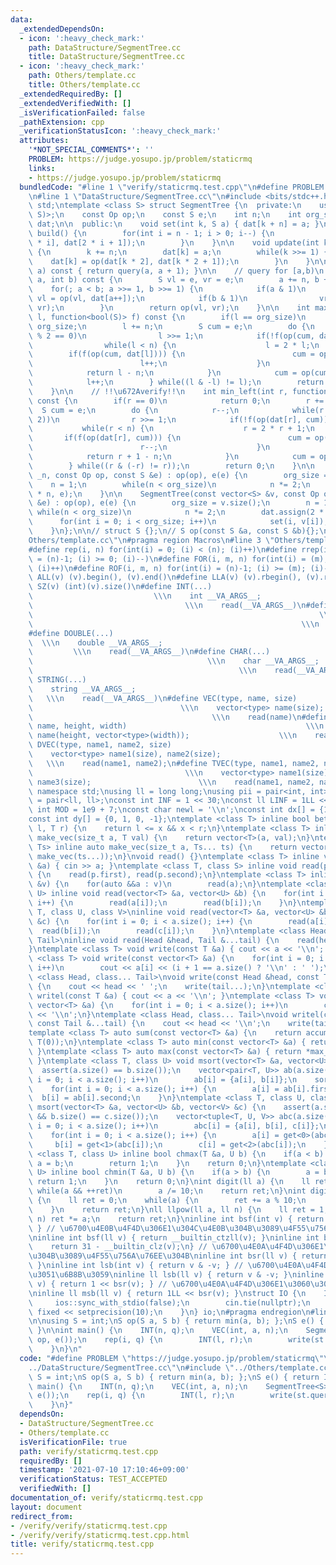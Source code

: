 ```yaml
---
data:
  _extendedDependsOn:
  - icon: ':heavy_check_mark:'
    path: DataStructure/SegmentTree.cc
    title: DataStructure/SegmentTree.cc
  - icon: ':heavy_check_mark:'
    path: Others/template.cc
    title: Others/template.cc
  _extendedRequiredBy: []
  _extendedVerifiedWith: []
  _isVerificationFailed: false
  _pathExtension: cpp
  _verificationStatusIcon: ':heavy_check_mark:'
  attributes:
    '*NOT_SPECIAL_COMMENTS*': ''
    PROBLEM: https://judge.yosupo.jp/problem/staticrmq
    links:
    - https://judge.yosupo.jp/problem/staticrmq
  bundledCode: "#line 1 \"verify/staticrmq.test.cpp\"\n#define PROBLEM \"https://judge.yosupo.jp/problem/staticrmq\"\
    \n#line 1 \"DataStructure/SegmentTree.cc\"\n#include <bits/stdc++.h>\nusing namespace\
    \ std;\ntemplate <class S> struct SegmentTree {\n  private:\n    using Op = function<S(S,\
    \ S)>;\n    const Op op;\n    const S e;\n    int n;\n    int org_size;\n    vector<S>\
    \ dat;\n\n  public:\n    void set(int k, S a) { dat[k + n] = a; }\n\n    void\
    \ build() {\n        for(int i = n - 1; i > 0; i--) {\n            dat[i] = op(dat[2\
    \ * i], dat[2 * i + 1]);\n        }\n    }\n\n    void update(int k, const S &a)\
    \ {\n        k += n;\n        dat[k] = a;\n        while(k >>= 1) {\n        \
    \    dat[k] = op(dat[k * 2], dat[k * 2 + 1]);\n        }\n    }\n\n    S at(int\
    \ a) const { return query(a, a + 1); }\n\n    // query for [a,b)\n    S query(int\
    \ a, int b) const {\n        S vl = e, vr = e;\n        a += n, b += n;\n    \
    \    for(; a < b; a >>= 1, b >>= 1) {\n            if(a & 1)\n               \
    \ vl = op(vl, dat[a++]);\n            if(b & 1)\n                vr = op(dat[--b],\
    \ vr);\n        }\n        return op(vl, vr);\n    }\n\n    int max_right(int\
    \ l, function<bool(S)> f) const {\n        if(l == org_size)\n            return\
    \ org_size;\n        l += n;\n        S cum = e;\n        do {\n            while(l\
    \ % 2 == 0)\n                l >>= 1;\n            if(!f(op(cum, dat[l]))) {\n\
    \                while(l < n) {\n                    l = 2 * l;\n            \
    \        if(f(op(cum, dat[l]))) {\n                        cum = op(cum, dat[l]);\n\
    \                        l++;\n                    }\n                }\n    \
    \            return l - n;\n            }\n            cum = op(cum, dat[l]);\n\
    \            l++;\n        } while((l & -l) != l);\n        return org_size;\n\
    \    }\n\n    // !!\u672Averify!!\n    int min_left(int r, function<bool(S)> f)\
    \ const {\n        if(r == 0)\n            return 0;\n        r += n;\n      \
    \  S cum = e;\n        do {\n            r--;\n            while(r > 1 && (r %\
    \ 2))\n                r >>= 1;\n            if(!f(op(dat[r], cum))) {\n     \
    \           while(r < n) {\n                    r = 2 * r + 1;\n             \
    \       if(f(op(dat[r], cum))) {\n                        cum = op(dat[r], cum);\n\
    \                        r--;\n                    }\n                }\n    \
    \            return r + 1 - n;\n            }\n            cum = op(dat[r], cum);\n\
    \        } while((r & (-r) != r));\n        return 0;\n    }\n\n    SegmentTree(int\
    \ _n, const Op op, const S &e) : op(op), e(e) {\n        org_size = _n;\n    \
    \    n = 1;\n        while(n < org_size)\n            n *= 2;\n        dat.assign(2\
    \ * n, e);\n    }\n\n    SegmentTree(const vector<S> &v, const Op op, const S\
    \ &e) : op(op), e(e) {\n        org_size = v.size();\n        n = 1;\n       \
    \ while(n < org_size)\n            n *= 2;\n        dat.assign(2 * n, e);\n  \
    \      for(int i = 0; i < org_size; i++)\n            set(i, v[i]);\n        build();\n\
    \    }\n};\n\n// struct S {};\n// S op(const S &a, const S &b){};\n#line 1 \"\
    Others/template.cc\"\n#pragma region Macros\n#line 3 \"Others/template.cc\"\n\
    #define rep(i, n) for(int(i) = 0; (i) < (n); (i)++)\n#define rrep(i, n) for(int(i)\
    \ = (n)-1; (i) >= 0; (i)--)\n#define FOR(i, m, n) for(int(i) = (m); (i) < (n);\
    \ (i)++)\n#define ROF(i, m, n) for(int(i) = (n)-1; (i) >= (m); (i)--)\n#define\
    \ ALL(v) (v).begin(), (v).end()\n#define LLA(v) (v).rbegin(), (v).rend()\n#define\
    \ SZ(v) (int)(v).size()\n#define INT(...)                                    \
    \                           \\\n    int __VA_ARGS__;                         \
    \                                  \\\n    read(__VA_ARGS__)\n#define LL(...)\
    \                                                                \\\n    ll __VA_ARGS__;\
    \                                                            \\\n    read(__VA_ARGS__)\n\
    #define DOUBLE(...)                                                          \
    \  \\\n    double __VA_ARGS__;                                               \
    \         \\\n    read(__VA_ARGS__)\n#define CHAR(...)                       \
    \                                       \\\n    char __VA_ARGS__;            \
    \                                              \\\n    read(__VA_ARGS__)\n#define\
    \ STRING(...)                                                            \\\n\
    \    string __VA_ARGS__;                                                     \
    \   \\\n    read(__VA_ARGS__)\n#define VEC(type, name, size)                 \
    \                                 \\\n    vector<type> name(size);           \
    \                                        \\\n    read(name)\n#define VEC2(type,\
    \ name, height, width)                                        \\\n    vector<vector<type>>\
    \ name(height, vector<type>(width));                    \\\n    read(name)\n#define\
    \ DVEC(type, name1, name2, size)                                         \\\n\
    \    vector<type> name1(size), name2(size);                                  \
    \   \\\n    read(name1, name2);\n#define TVEC(type, name1, name2, name3, size)\
    \                                  \\\n    vector<type> name1(size), name2(size),\
    \ name3(size);                        \\\n    read(name1, name2, name3);\nusing\
    \ namespace std;\nusing ll = long long;\nusing pii = pair<int, int>;\nusing pll\
    \ = pair<ll, ll>;\nconst int INF = 1 << 30;\nconst ll LINF = 1LL << 60;\nconst\
    \ int MOD = 1e9 + 7;\nconst char newl = '\\n';\nconst int dx[] = {1, 0, -1, 0};\n\
    const int dy[] = {0, 1, 0, -1};\ntemplate <class T> inline bool between(T x, T\
    \ l, T r) {\n    return l <= x && x < r;\n}\ntemplate <class T> inline vector<T>\
    \ make_vec(size_t a, T val) {\n    return vector<T>(a, val);\n}\ntemplate <class...\
    \ Ts> inline auto make_vec(size_t a, Ts... ts) {\n    return vector<decltype(make_vec(ts...))>(a,\
    \ make_vec(ts...));\n}\nvoid read() {}\ntemplate <class T> inline void read(T\
    \ &a) { cin >> a; }\ntemplate <class T, class S> inline void read(pair<T, S> &p)\
    \ {\n    read(p.first), read(p.second);\n}\ntemplate <class T> inline void read(vector<T>\
    \ &v) {\n    for(auto &&a : v)\n        read(a);\n}\ntemplate <class T, class\
    \ U> inline void read(vector<T> &a, vector<U> &b) {\n    for(int i = 0; i < a.size();\
    \ i++) {\n        read(a[i]);\n        read(b[i]);\n    }\n}\ntemplate <class\
    \ T, class U, class V>\ninline void read(vector<T> &a, vector<U> &b, vector<V>\
    \ &c) {\n    for(int i = 0; i < a.size(); i++) {\n        read(a[i]);\n      \
    \  read(b[i]);\n        read(c[i]);\n    }\n}\ntemplate <class Head, class...\
    \ Tail>\ninline void read(Head &head, Tail &...tail) {\n    read(head), read(tail...);\n\
    }\ntemplate <class T> void write(const T &a) { cout << a << '\\n'; }\ntemplate\
    \ <class T> void write(const vector<T> &a) {\n    for(int i = 0; i < a.size();\
    \ i++)\n        cout << a[i] << (i + 1 == a.size() ? '\\n' : ' ');\n}\ntemplate\
    \ <class Head, class... Tail>\nvoid write(const Head &head, const Tail &...tail)\
    \ {\n    cout << head << ' ';\n    write(tail...);\n}\ntemplate <class T> void\
    \ writel(const T &a) { cout << a << '\\n'; }\ntemplate <class T> void writel(const\
    \ vector<T> &a) {\n    for(int i = 0; i < a.size(); i++)\n        cout << a[i]\
    \ << '\\n';\n}\ntemplate <class Head, class... Tail>\nvoid writel(const Head &head,\
    \ const Tail &...tail) {\n    cout << head << '\\n';\n    write(tail...);\n}\n\
    template <class T> auto sum(const vector<T> &a) {\n    return accumulate(ALL(a),\
    \ T(0));\n}\ntemplate <class T> auto min(const vector<T> &a) { return *min_element(ALL(a));\
    \ }\ntemplate <class T> auto max(const vector<T> &a) { return *max_element(ALL(a));\
    \ }\ntemplate <class T, class U> void msort(vector<T> &a, vector<U> &b) {\n  \
    \  assert(a.size() == b.size());\n    vector<pair<T, U>> ab(a.size());\n    for(int\
    \ i = 0; i < a.size(); i++)\n        ab[i] = {a[i], b[i]};\n    sort(ALL(ab));\n\
    \    for(int i = 0; i < a.size(); i++) {\n        a[i] = ab[i].first;\n      \
    \  b[i] = ab[i].second;\n    }\n}\ntemplate <class T, class U, class V>\nvoid\
    \ msort(vector<T> &a, vector<U> &b, vector<V> &c) {\n    assert(a.size() == b.size()\
    \ && b.size() == c.size());\n    vector<tuple<T, U, V>> abc(a.size());\n    for(int\
    \ i = 0; i < a.size(); i++)\n        abc[i] = {a[i], b[i], c[i]};\n    sort(ALL(abc));\n\
    \    for(int i = 0; i < a.size(); i++) {\n        a[i] = get<0>(abc[i]);\n   \
    \     b[i] = get<1>(abc[i]);\n        c[i] = get<2>(abc[i]);\n    }\n}\ntemplate\
    \ <class T, class U> inline bool chmax(T &a, U b) {\n    if(a < b) {\n       \
    \ a = b;\n        return 1;\n    }\n    return 0;\n}\ntemplate <class T, class\
    \ U> inline bool chmin(T &a, U b) {\n    if(a > b) {\n        a = b;\n       \
    \ return 1;\n    }\n    return 0;\n}\nint digit(ll a) {\n    ll ret = 0;\n   \
    \ while(a && ++ret)\n        a /= 10;\n    return ret;\n}\nint digit_sum(ll a)\
    \ {\n    ll ret = 0;\n    while(a) {\n        ret += a % 10;\n        a /= 10;\n\
    \    }\n    return ret;\n}\nll llpow(ll a, ll n) {\n    ll ret = 1;\n    rep(i,\
    \ n) ret *= a;\n    return ret;\n}\ninline int bsf(int v) { return __builtin_ctz(v);\
    \ } // \u6700\u4E0B\u4F4D\u306E1\u304C\u4E0B\u304B\u3089\u4F55\u756A\u76EE\u304B\
    \ninline int bsf(ll v) { return __builtin_ctzll(v); }\ninline int bsr(int v) {\n\
    \    return 31 - __builtin_clz(v);\n} // \u6700\u4E0A\u4F4D\u306E1\u304C\u4E0B\
    \u304B\u3089\u4F55\u756A\u76EE\u304B\ninline int bsr(ll v) { return 63 - __builtin_clzll(v);\
    \ }\ninline int lsb(int v) { return v & -v; } // \u6700\u4E0A\u4F4D\u306E1\u3060\
    \u3051\u6B8B\u3059\ninline ll lsb(ll v) { return v & -v; }\ninline int msb(int\
    \ v) { return 1 << bsr(v); } // \u6700\u4E0A\u4F4D\u306E1\u3060\u3051\u6B8B\u3059\
    \ninline ll msb(ll v) { return 1LL << bsr(v); }\nstruct IO {\n    IO() {\n   \
    \     ios::sync_with_stdio(false);\n        cin.tie(nullptr);\n        cout <<\
    \ fixed << setprecision(10);\n    }\n} io;\n#pragma endregion\n#line 4 \"verify/staticrmq.test.cpp\"\
    \n\nusing S = int;\nS op(S a, S b) { return min(a, b); };\nS e() { return INF;\
    \ }\n\nint main() {\n    INT(n, q);\n    VEC(int, a, n);\n    SegmentTree<S> st(a,\
    \ op, e());\n    rep(i, q) {\n        INT(l, r);\n        write(st.query(l, r));\n\
    \    }\n}\n"
  code: "#define PROBLEM \"https://judge.yosupo.jp/problem/staticrmq\"\n#include \"\
    ../DataStructure/SegmentTree.cc\"\n#include \"../Others/template.cc\"\n\nusing\
    \ S = int;\nS op(S a, S b) { return min(a, b); };\nS e() { return INF; }\n\nint\
    \ main() {\n    INT(n, q);\n    VEC(int, a, n);\n    SegmentTree<S> st(a, op,\
    \ e());\n    rep(i, q) {\n        INT(l, r);\n        write(st.query(l, r));\n\
    \    }\n}"
  dependsOn:
  - DataStructure/SegmentTree.cc
  - Others/template.cc
  isVerificationFile: true
  path: verify/staticrmq.test.cpp
  requiredBy: []
  timestamp: '2021-07-10 17:10:46+09:00'
  verificationStatus: TEST_ACCEPTED
  verifiedWith: []
documentation_of: verify/staticrmq.test.cpp
layout: document
redirect_from:
- /verify/verify/staticrmq.test.cpp
- /verify/verify/staticrmq.test.cpp.html
title: verify/staticrmq.test.cpp
---
```

